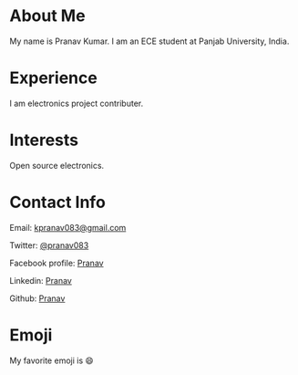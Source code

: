 # About Me
My name is Pranav Kumar. I am an ECE student at Panjab University, India.

# Experience
I am electronics project contributer.

# Interests
Open source electronics.

# Contact Info
Email: [kpranav083@gmail.com](mailto:kPranav083@gmail.com)
 
Twitter: [@pranav083](https://twitter.com/Pranav083)

Facebook profile: [Pranav](https://www.facebook.com/pranav014)

Linkedin: [Pranav](https://www.linkedin.com/in/pranav-kumar-a0201512a/)

Github: [Pranav](https://github.com/pranav014)

# Emoji
My favorite emoji is :smile:

